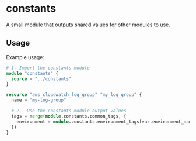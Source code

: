 # constants

A small module that outputs shared values for other modules to use.

## Usage

Example usage:

```tf
# 1. Import the constants module
module "constants" {
  source = "../constants"
}

resource "aws_cloudwatch_log_group" "my_log_group" {
  name = "my-log-group"

  # 2.  Use the constants module output values
  tags = merge(module.constants.common_tags, {
    environment = module.constants.environment_tags[var.environment_name]
  })
}
```

